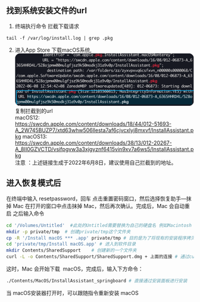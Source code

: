 ## 找到系统安装文件的url
1. 终端执行命令 拦截下载请求
```
tail -f /var/log/install.log | grep .pkg
```
2. 进入App Store 下载macOS系统, 
![](img/2022-06-09-14-03-49.png)
复制拦截到的url  
macOS12:  
https://swcdn.apple.com/content/downloads/18/44/012-51693-A_2W745BUZP7/xtd63whw506llesta7af6cjvcxlyj8mxvf/InstallAssistant.pkg 
macOS13:  
https://swcdn.apple.com/content/downloads/38/13/012-20267-A_8II0GZVCTD/vsifpgvw3a3xjgyznf6415vin9xv7a6ws5/InstallAssistant.pkg  
注意 ：上述链接生成于2022年6月8日，建议使用自己拦截到的地址。
## 进入恢复模式后
在终端中输入 resetpassword，回车
点击重置密码窗口，然后选择恢复助手—抹掉 Mac
在打开的窗口中点击抹掉 Mac，然后再次确认。完成后，Mac 会自动重启
之后输入命令
```bash
cd '/Volumes/Untitled'  #此处的Untitled需要替换为自己的硬盘名 例如Macintosh HD
mkdir -p private/tmp  # 创建private/tmp这个文件夹
cp -R '/Install macOS *** .app' private/tmp # 目的是为了将现有的安装程序拷贝到新的文件夹下
cd 'private/tmp/Install macOS.app' # 进入到软件目录
mkdir Contents/SharedSupport    # 创建新的一个文件夹
curl -L -o Contents/SharedSupport/SharedSupport.dmg + 上面的连接 # 通过curl命令将下载的pkg文件写入到dmg文件中，
```

这时，Mac 会开始下载  macOS，完成后，输入下方命令：
```bash
./Contents/MacOS/InstallAssistant_springboard # 直接通过安装面板进行安装
```
当 macOS安装器打开时，可以跟随指令重新安装 macOS
